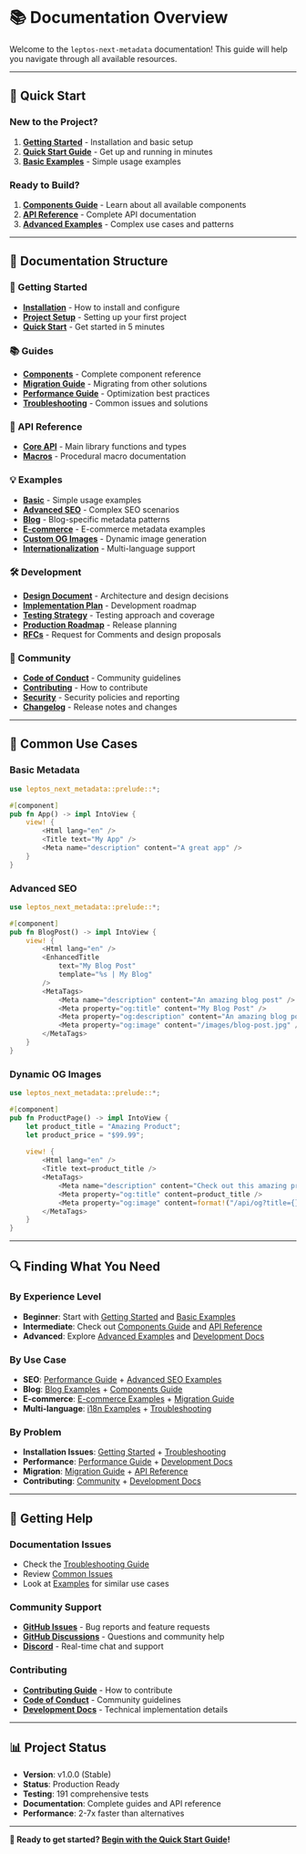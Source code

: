 # 📚 Documentation Overview

Welcome to the `leptos-next-metadata` documentation! This guide will help you navigate through all available resources.

---

## 🚀 **Quick Start**

### **New to the Project?**
1. **[Getting Started](getting-started/)** - Installation and basic setup
2. **[Quick Start Guide](getting-started/quick-start.md)** - Get up and running in minutes
3. **[Basic Examples](examples/basic/)** - Simple usage examples

### **Ready to Build?**
1. **[Components Guide](guides/components.md)** - Learn about all available components
2. **[API Reference](api/)** - Complete API documentation
3. **[Advanced Examples](examples/)** - Complex use cases and patterns

---

## 📖 **Documentation Structure**

### **🚀 Getting Started**
- **[Installation](getting-started/installation.md)** - How to install and configure
- **[Project Setup](getting-started/project-setup.md)** - Setting up your first project
- **[Quick Start](getting-started/quick-start.md)** - Get started in 5 minutes

### **📚 Guides**
- **[Components](guides/components.md)** - Complete component reference
- **[Migration Guide](guides/migration-guide.md)** - Migrating from other solutions
- **[Performance Guide](guides/performance-guide.md)** - Optimization best practices
- **[Troubleshooting](guides/troubleshooting.md)** - Common issues and solutions

### **🔧 API Reference**
- **[Core API](api/core.md)** - Main library functions and types
- **[Macros](api/macros.md)** - Procedural macro documentation

### **💡 Examples**
- **[Basic](examples/basic/)** - Simple usage examples
- **[Advanced SEO](examples/advanced-seo/)** - Complex SEO scenarios
- **[Blog](examples/blog/)** - Blog-specific metadata patterns
- **[E-commerce](examples/ecommerce/)** - E-commerce metadata examples
- **[Custom OG Images](examples/custom-og-images/)** - Dynamic image generation
- **[Internationalization](examples/with-i18n/)** - Multi-language support

### **🛠️ Development**
- **[Design Document](development/design.md)** - Architecture and design decisions
- **[Implementation Plan](development/implementation_plan.md)** - Development roadmap
- **[Testing Strategy](development/testing_strategy.md)** - Testing approach and coverage
- **[Production Roadmap](development/PRODUCTION_ROADMAP.md)** - Release planning
- **[RFCs](development/rfcs/)** - Request for Comments and design proposals

### **👥 Community**
- **[Code of Conduct](community/CODE_OF_CONDUCT.md)** - Community guidelines
- **[Contributing](community/CONTRIBUTING.md)** - How to contribute
- **[Security](community/SECURITY.md)** - Security policies and reporting
- **[Changelog](community/changelog/)** - Release notes and changes

---

## 🎯 **Common Use Cases**

### **Basic Metadata**
```rust
use leptos_next_metadata::prelude::*;

#[component]
pub fn App() -> impl IntoView {
    view! {
        <Html lang="en" />
        <Title text="My App" />
        <Meta name="description" content="A great app" />
    }
}
```

### **Advanced SEO**
```rust
use leptos_next_metadata::prelude::*;

#[component]
pub fn BlogPost() -> impl IntoView {
    view! {
        <Html lang="en" />
        <EnhancedTitle 
            text="My Blog Post"
            template="%s | My Blog"
        />
        <MetaTags>
            <Meta name="description" content="An amazing blog post" />
            <Meta property="og:title" content="My Blog Post" />
            <Meta property="og:description" content="An amazing blog post" />
            <Meta property="og:image" content="/images/blog-post.jpg" />
        </MetaTags>
    }
}
```

### **Dynamic OG Images**
```rust
use leptos_next_metadata::prelude::*;

#[component]
pub fn ProductPage() -> impl IntoView {
    let product_title = "Amazing Product";
    let product_price = "$99.99";
    
    view! {
        <Html lang="en" />
        <Title text=product_title />
        <MetaTags>
            <Meta name="description" content="Check out this amazing product" />
            <Meta property="og:title" content=product_title />
            <Meta property="og:image" content=format!("/api/og?title={}&price={}", product_title, product_price) />
        </MetaTags>
    }
}
```

---

## 🔍 **Finding What You Need**

### **By Experience Level**
- **Beginner**: Start with [Getting Started](getting-started/) and [Basic Examples](examples/basic/)
- **Intermediate**: Check out [Components Guide](guides/components.md) and [API Reference](api/)
- **Advanced**: Explore [Advanced Examples](examples/) and [Development Docs](development/)

### **By Use Case**
- **SEO**: [Performance Guide](guides/performance-guide.md) + [Advanced SEO Examples](examples/advanced-seo/)
- **Blog**: [Blog Examples](examples/blog/) + [Components Guide](guides/components.md)
- **E-commerce**: [E-commerce Examples](examples/ecommerce/) + [Migration Guide](guides/migration-guide.md)
- **Multi-language**: [i18n Examples](examples/with-i18n/) + [Troubleshooting](guides/troubleshooting.md)

### **By Problem**
- **Installation Issues**: [Getting Started](getting-started/) + [Troubleshooting](guides/troubleshooting.md)
- **Performance**: [Performance Guide](guides/performance-guide.md) + [Development Docs](development/)
- **Migration**: [Migration Guide](guides/migration-guide.md) + [API Reference](api/)
- **Contributing**: [Community](community/) + [Development Docs](development/)

---

## 🤝 **Getting Help**

### **Documentation Issues**
- Check the [Troubleshooting Guide](guides/troubleshooting.md)
- Review [Common Issues](guides/troubleshooting.md#common-issues)
- Look at [Examples](examples/) for similar use cases

### **Community Support**
- **[GitHub Issues](https://github.com/cloud-shuttle/leptos-next-metadata/issues)** - Bug reports and feature requests
- **[GitHub Discussions](https://github.com/cloud-shuttle/leptos-next-metadata/discussions)** - Questions and community help
- **[Discord](https://discord.gg/leptos)** - Real-time chat and support

### **Contributing**
- **[Contributing Guide](community/CONTRIBUTING.md)** - How to contribute
- **[Code of Conduct](community/CODE_OF_CONDUCT.md)** - Community guidelines
- **[Development Docs](development/)** - Technical implementation details

---

## 📊 **Project Status**

- **Version**: v1.0.0 (Stable)
- **Status**: Production Ready
- **Testing**: 191 comprehensive tests
- **Documentation**: Complete guides and API reference
- **Performance**: 2-7x faster than alternatives

---

**🎯 Ready to get started? [Begin with the Quick Start Guide](getting-started/quick-start.md)!**